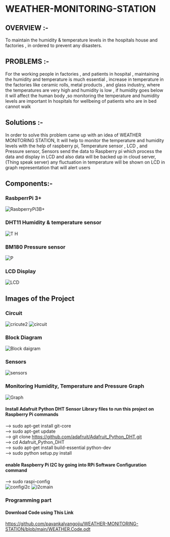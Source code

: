 # WEATHER-MONITORING-STATION

## OVERVIEW :-
To maintain the humidity & temperature levels in the hospitals house and
factories , in ordered to prevent any disasters.
## PROBLEMS :-
For the working people in factories , and patients in hospital , maintaining
the humidity and temperature is much essential , increase in temperature in the
factories like ceramic rolls, metal products , and glass industry, where the
temperatures are very high and humidity is low , if humidity goes below it will
affect the human body ,so monitoring the temperature and humidity levels are
important In hospitals for wellbeing of patients who are in bed cannot walk
## Solutions :-
In order to solve this problem came up with an idea of WEATHER
MONITORING STATION, It will help to monitor the temperature and humidity
levels with the help of raspberry pi, Temperature sensor , LCD , and Pressure
sensor, Sensors send the data to Raspberry pi which process the data and
display in LCD and also data will be backed up in cloud server, (Thing speak
server) any fluctuation in temperature will be shown on LCD in graph
representation that will alert users

## Components:-
### RasbperrPi 3+
![RasbperryPi3B+](https://user-images.githubusercontent.com/95854682/185202010-57ecfa96-362c-406e-aada-b845b6d3de4e.jpg)
### DHT11 Humidity & temperature sensor
![T H](https://user-images.githubusercontent.com/95854682/185202630-29afa255-1ee7-46da-8ca4-c32a8796b5f9.jpg)
### BM180 Pressure sensor
![P](https://user-images.githubusercontent.com/95854682/185203766-4d257910-5764-4e9d-9383-c8bda0b818fc.jpg)
###  LCD Display
![LCD](https://user-images.githubusercontent.com/95854682/185204211-b02d9917-7686-4e6c-ae54-00bca2b16a91.jpg)


## Images of the Project
### Circuit
![cricute2](https://user-images.githubusercontent.com/95854682/185200419-ee4d1f14-da13-49a2-8052-cd6cb5e22879.png)
![circuit](https://user-images.githubusercontent.com/95854682/185200469-c0609731-827e-40f5-bded-7ab1db5a9ca0.jpg)

### Block Diagram
![Block daigram](https://user-images.githubusercontent.com/95854682/185201005-44b51ebc-1635-486c-8e4d-66b74d65f78a.jpg)

### Sensors
![sensors](https://user-images.githubusercontent.com/95854682/185201081-172ec90e-2263-4437-88e7-c089ee6ce11a.jpg)

### Monitoring Humidity, Temperature and Pressure Graph
![Graph](https://user-images.githubusercontent.com/95854682/185201480-48fde762-19f8-4f58-afd2-a4c9ef30cf3e.png)

#### Install Adafruit Python DHT Sensor Library files to run this project on Raspberry Pi commands
-->  sudo apt-get install git-core <br>
-->  sudo apt-get update <br>
--> git clone https://github.com/adafruit/Adafruit_Python_DHT.git <br>
--> cd Adafruit_Python_DHT <br>
--> sudo apt-get install build-essential python-dev <br>
--> sudo python setup.py install
#### enable Raspberry Pi I2C by going into RPi Software Configuration command
-->  sudo raspi-config <br>
![configi2c](https://user-images.githubusercontent.com/95854682/185206758-6db1c935-0ae3-4cde-b24c-cd40054b1b52.gif)
![i2cmain](https://user-images.githubusercontent.com/95854682/185206774-238fc7b7-8ee0-487c-940a-ff7fd20c878d.png)

### Programming part
#### Download Code using This Link
https://github.com/pavankalyangojju/WEATHER-MONITORING-STATION/blob/main/WEATHER.Code.odt
